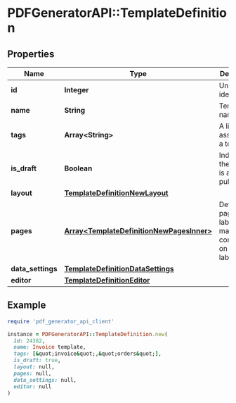 # PDFGeneratorAPI::TemplateDefinition

## Properties

| Name | Type | Description | Notes |
| ---- | ---- | ----------- | ----- |
| **id** | **Integer** | Unique identifier | [optional] |
| **name** | **String** | Template name | [optional] |
| **tags** | **Array&lt;String&gt;** | A list of tags assigned to a template | [optional] |
| **is_draft** | **Boolean** | Indicates if the template is a draft or published. | [optional] |
| **layout** | [**TemplateDefinitionNewLayout**](TemplateDefinitionNewLayout.md) |  | [optional] |
| **pages** | [**Array&lt;TemplateDefinitionNewPagesInner&gt;**](TemplateDefinitionNewPagesInner.md) | Defines page or label size, margins and components on page or label | [optional] |
| **data_settings** | [**TemplateDefinitionDataSettings**](TemplateDefinitionDataSettings.md) |  | [optional] |
| **editor** | [**TemplateDefinitionEditor**](TemplateDefinitionEditor.md) |  | [optional] |

## Example

```ruby
require 'pdf_generator_api_client'

instance = PDFGeneratorAPI::TemplateDefinition.new(
  id: 24382,
  name: Invoice template,
  tags: [&quot;invoice&quot;,&quot;orders&quot;],
  is_draft: true,
  layout: null,
  pages: null,
  data_settings: null,
  editor: null
)
```

